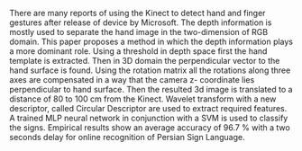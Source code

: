 There are many reports of using the Kinect to detect hand and finger gestures after release of device by Microsoft. The depth information is mostly used to separate the hand image in the two-dimension of RGB domain. This paper proposes a method in which the depth information plays a more dominant role. Using a threshold in depth space first the hand template is extracted. Then in 3D domain the perpendicular vector to the hand surface is found. Using the rotation matrix all the rotations along three axes are compensated in a way that the camera z- coordinate lies perpendicular to hand surface. Then the resulted 3d image is translated to a distance of 80 to 100 cm from the Kinect. Wavelet transform with a new descriptor, called Circular Descriptor are used to extract required features. A trained MLP neural network in conjunction with a SVM is used to classify the signs. Empirical results show an average accuracy of 96.7 % with a two seconds delay for online recognition of Persian Sign Language.
